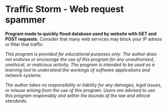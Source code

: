 # Traffic Storm - Web request spammer
**Program made to quickly flood database used by website with GET and POST requests.**
Consider that many web services may block your IP adress or filter that traffic.


*This program is provided for educational purposes only. The author does not endorse or encourage the use of this program for any unauthorized, unethical, or malicious activity. The program is intended to be used as a learning tool to understand the workings of software applications and network systems.*

*The author takes no responsibility or liability for any damages, legal issues, or misuse arising from the use of this program. Users are advised to use this program responsibly and within the bounds of the law and ethical standards.*
